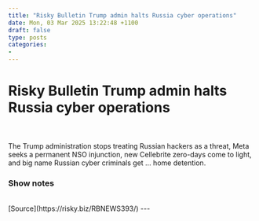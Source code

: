 ```yaml
---
title: "Risky Bulletin Trump admin halts Russia cyber operations"
date: Mon, 03 Mar 2025 13:22:48 +1100
draft: false
type: posts
categories: 
- 
---
```

# Risky Bulletin Trump admin halts Russia cyber operations

<br/>

<br/>
The Trump administration stops treating Russian hackers as a threat, Meta seeks a permanent NSO injunction, new Cellebrite zero-days come to light, and big name Russian cyber criminals get … home detention.

### Show notes

<br/>
[Source](https://risky.biz/RBNEWS393/)
---
